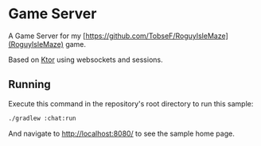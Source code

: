 # Game Server

A Game Server for my [https://github.com/TobseF/RoguyIsleMaze](RoguyIsleMaze) game.

Based on  [Ktor](https://ktor.io) using websockets and sessions.

## Running

Execute this command in the repository's root directory to run this sample:

```bash
./gradlew :chat:run
```
 
And navigate to [http://localhost:8080/](http://localhost:8080/) to see the sample home page.  